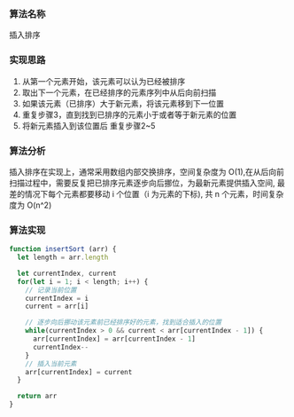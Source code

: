 ### 算法名称

插入排序

### 实现思路

1. 从第一个元素开始，该元素可以认为已经被排序
2. 取出下一个元素，在已经排序的元素序列中从后向前扫描
3. 如果该元素（已排序）大于新元素，将该元素移到下一位置
4. 重复步骤3，直到找到已排序的元素小于或者等于新元素的位置
5. 将新元素插入到该位置后
重复步骤2~5

### 算法分析

插入排序在实现上，通常采用数组内部交换排序，空间复杂度为 O(1),在从后向前扫描过程中，需要反复把已排序元素逐步向后挪位，为最新元素提供插入空间, 最差的情况下每个元素都要移动 i 个位置（i 为元素的下标), 共 n 个元素，时间复杂度为 O(n^2)

### 算法实现

```javascript
function insertSort (arr) {
  let length = arr.length

  let currentIndex, current
  for(let i = 1; i < length; i++) {
    // 记录当前位置
    currentIndex = i
    current = arr[i]

    // 逐步向后挪动该元素前已经排序好的元素，找到适合插入的位置
    while(currentIndex > 0 && current < arr[currentIndex - 1]) {
      arr[currentIndex] = arr[currentIndex - 1]
      currentIndex--
    }
    // 插入当前元素
    arr[currentIndex] = current
  }

  return arr
}
```
